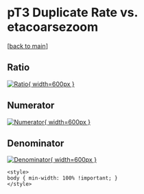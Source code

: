 # pT3 Duplicate Rate vs. etacoarsezoom

[[back to main](./)]



## Ratio

[![Ratio](../mtv/var/pT3_duplrate_etacoarsezoom.png){ width=600px }](../mtv/var/pT3_duplrate_etacoarsezoom.pdf)

## Numerator

[![Numerator](../mtv/num/pT3_duplrate_etacoarsezoom_num.png){ width=600px }](../mtv/num/pT3_duplrate_etacoarsezoom_num.pdf)

## Denominator

[![Denominator](../mtv/den/pT3_duplrate_etacoarsezoom_den.png){ width=600px }](../mtv/den/pT3_duplrate_etacoarsezoom_den.pdf)


``` {=html}
<style>
body { min-width: 100% !important; }
</style>
```
